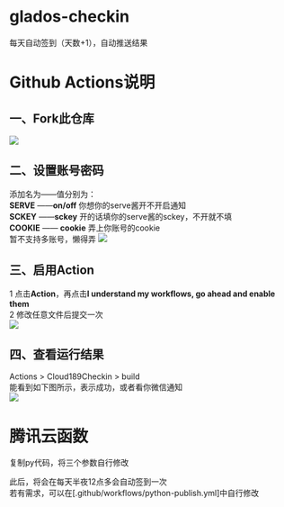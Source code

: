 # glados-checkin
  每天自动签到（天数+1），自动推送结果 
 
# Github Actions说明
## 一、Fork此仓库
![](http://tu.yaohuo.me/imgs/2020/06/f059fe73afb4ef5f.png)
## 二、设置账号密码

添加名为——值分别为：  
**SERVE**  ——**on/off** 你想你的serve酱开不开启通知  
**SCKEY**  ——**sckey**  开的话填你的serve酱的sckey，不开就不填   
**COOKIE** —— **cookie** 弄上你账号的cookie  
暂不支持多账号，懒得弄
![](http://tu.yaohuo.me/imgs/2020/06/748bf9c0ca6143cd.png)

## 三、启用Action
1 点击**Action**，再点击**I understand my workflows, go ahead and enable them**  
2 修改任意文件后提交一次  
![](http://tu.yaohuo.me/imgs/2020/06/34ca160c972b9927.png)

## 四、查看运行结果
Actions > Cloud189Checkin > build  
能看到如下图所示，表示成功，或者看你微信通知  
![](http://tu.yaohuo.me/imgs/2020/06/289432b53bded61c.png)  
  
# 腾讯云函数
复制py代码，将三个参数自行修改  



此后，将会在每天半夜12点多会自动签到一次  
若有需求，可以在[.github/workflows/python-publish.yml]中自行修改  
 
